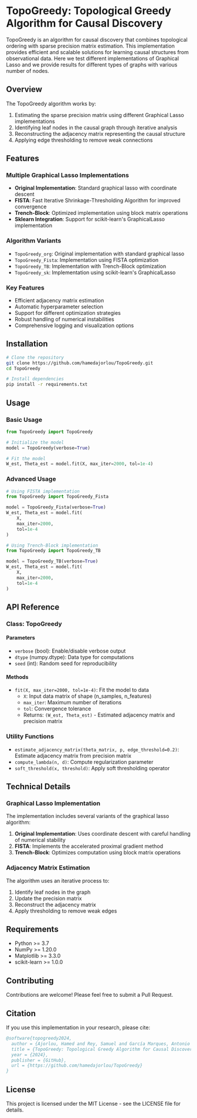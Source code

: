 # TopoGreedy: Topological Greedy Algorithm for Causal Discovery

TopoGreedy is an algorithm for causal discovery that combines topological ordering with sparse precision matrix estimation. This implementation provides efficient and scalable solutions for learning causal structures from observational data. Here we test different implementations of Graphical Lasso and we provide results for different types of graphs with various number of nodes.

## Overview

The TopoGreedy algorithm works by:
1. Estimating the sparse precision matrix using different Graphical Lasso implementations
2. Identifying leaf nodes in the causal graph through iterative analysis
3. Reconstructing the adjacency matrix representing the causal structure
4. Applying edge thresholding to remove weak connections

## Features

### Multiple Graphical Lasso Implementations
- **Original Implementation**: Standard graphical lasso with coordinate descent
- **FISTA**: Fast Iterative Shrinkage-Thresholding Algorithm for improved convergence
- **Trench-Block**: Optimized implementation using block matrix operations
- **Sklearn Integration**: Support for scikit-learn's GraphicalLasso implementation

### Algorithm Variants
- `TopoGreedy_org`: Original implementation with standard graphical lasso
- `TopoGreedy_Fista`: Implementation using FISTA optimization
- `TopoGreedy_TB`: Implementation with Trench-Block optimization
- `TopoGreedy_sk`: Implementation using scikit-learn's GraphicalLasso

### Key Features
- Efficient adjacency matrix estimation
- Automatic hyperparameter selection
- Support for different optimization strategies
- Robust handling of numerical instabilities
- Comprehensive logging and visualization options

## Installation

```bash
# Clone the repository
git clone https://github.com/hamedajorlou/TopoGreedy.git
cd TopoGreedy

# Install dependencies
pip install -r requirements.txt
```

## Usage

### Basic Usage

```python
from TopoGreedy import TopoGreedy

# Initialize the model
model = TopoGreedy(verbose=True)

# Fit the model
W_est, Theta_est = model.fit(X, max_iter=2000, tol=1e-4)
```

### Advanced Usage

```python
# Using FISTA implementation
from TopoGreedy import TopoGreedy_Fista

model = TopoGreedy_Fista(verbose=True)
W_est, Theta_est = model.fit(
    X,
    max_iter=2000,
    tol=1e-4
)

# Using Trench-Block implementation
from TopoGreedy import TopoGreedy_TB

model = TopoGreedy_TB(verbose=True)
W_est, Theta_est = model.fit(
    X,
    max_iter=2000,
    tol=1e-4
)
```

## API Reference

### Class: TopoGreedy

#### Parameters
- `verbose` (bool): Enable/disable verbose output
- `dtype` (numpy.dtype): Data type for computations
- `seed` (int): Random seed for reproducibility

#### Methods
- `fit(X, max_iter=2000, tol=1e-4)`: Fit the model to data
  - `X`: Input data matrix of shape (n_samples, n_features)
  - `max_iter`: Maximum number of iterations
  - `tol`: Convergence tolerance
  - Returns: `(W_est, Theta_est)` - Estimated adjacency matrix and precision matrix

### Utility Functions
- `estimate_adjacency_matrix(theta_matrix, p, edge_threshold=0.2)`: Estimate adjacency matrix from precision matrix
- `compute_lambda(n, d)`: Compute regularization parameter
- `soft_threshold(x, threshold)`: Apply soft thresholding operator

## Technical Details

### Graphical Lasso Implementation
The implementation includes several variants of the graphical lasso algorithm:
1. **Original Implementation**: Uses coordinate descent with careful handling of numerical stability
2. **FISTA**: Implements the accelerated proximal gradient method
3. **Trench-Block**: Optimizes computation using block matrix operations

### Adjacency Matrix Estimation
The algorithm uses an iterative process to:
1. Identify leaf nodes in the graph
2. Update the precision matrix
3. Reconstruct the adjacency matrix
4. Apply thresholding to remove weak edges

## Requirements

- Python >= 3.7
- NumPy >= 1.20.0
- Matplotlib >= 3.3.0
- scikit-learn >= 1.0.0

## Contributing

Contributions are welcome! Please feel free to submit a Pull Request.

## Citation

If you use this implementation in your research, please cite:

```bibtex
@software{topogreedy2024,
  author = {Ajorlou, Hamed and Rey, Samuel and García Marques, Antonio and Mateos, Gonzalo},
  title = {TopoGreedy: Topological Greedy Algorithm for Causal Discovery},
  year = {2024},
  publisher = {GitHub},
  url = {https://github.com/hamedajorlou/TopoGreedy}
}
```

## License

This project is licensed under the MIT License - see the LICENSE file for details. 
